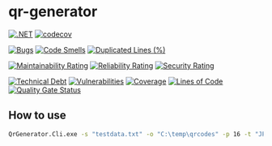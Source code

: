 # qr-generator

[![.NET](https://github.com/deer42/qr-generator/actions/workflows/dotnet.yml/badge.svg?branch=develop)](https://github.com/deer42/qr-generator/actions/workflows/dotnet.yml)
[![codecov](https://codecov.io/gh/deer42/qr-generator/branch/develop/graph/badge.svg?token=BZFYH4UZKW)](https://codecov.io/gh/deer42/qr-generator)

[![Bugs](https://sonarcloud.io/api/project_badges/measure?project=deer42_qr-generator&metric=bugs)](https://sonarcloud.io/summary/new_code?id=deer42_qr-generator)
[![Code Smells](https://sonarcloud.io/api/project_badges/measure?project=deer42_qr-generator&metric=code_smells)](https://sonarcloud.io/summary/new_code?id=deer42_qr-generator)
[![Duplicated Lines (%)](https://sonarcloud.io/api/project_badges/measure?project=deer42_qr-generator&metric=duplicated_lines_density)](https://sonarcloud.io/summary/new_code?id=deer42_qr-generator)

[![Maintainability Rating](https://sonarcloud.io/api/project_badges/measure?project=deer42_qr-generator&metric=sqale_rating)](https://sonarcloud.io/summary/new_code?id=deer42_qr-generator)
[![Reliability Rating](https://sonarcloud.io/api/project_badges/measure?project=deer42_qr-generator&metric=reliability_rating)](https://sonarcloud.io/summary/new_code?id=deer42_qr-generator)
[![Security Rating](https://sonarcloud.io/api/project_badges/measure?project=deer42_qr-generator&metric=security_rating)](https://sonarcloud.io/summary/new_code?id=deer42_qr-generator)

[![Technical Debt](https://sonarcloud.io/api/project_badges/measure?project=deer42_qr-generator&metric=sqale_index)](https://sonarcloud.io/summary/new_code?id=deer42_qr-generator)
[![Vulnerabilities](https://sonarcloud.io/api/project_badges/measure?project=deer42_qr-generator&metric=vulnerabilities)](https://sonarcloud.io/summary/new_code?id=deer42_qr-generator)
[![Coverage](https://sonarcloud.io/api/project_badges/measure?project=deer42_qr-generator&metric=coverage)](https://sonarcloud.io/summary/new_code?id=deer42_qr-generator)
[![Lines of Code](https://sonarcloud.io/api/project_badges/measure?project=deer42_qr-generator&metric=ncloc)](https://sonarcloud.io/summary/new_code?id=deer42_qr-generator)
[![Quality Gate Status](https://sonarcloud.io/api/project_badges/measure?project=deer42_qr-generator&metric=alert_status)](https://sonarcloud.io/summary/new_code?id=deer42_qr-generator)

## How to use

```cmd
QrGenerator.Cli.exe -s "testdata.txt" -o "C:\temp\qrcodes" -p 16 -t "JPG" -h -x
```
